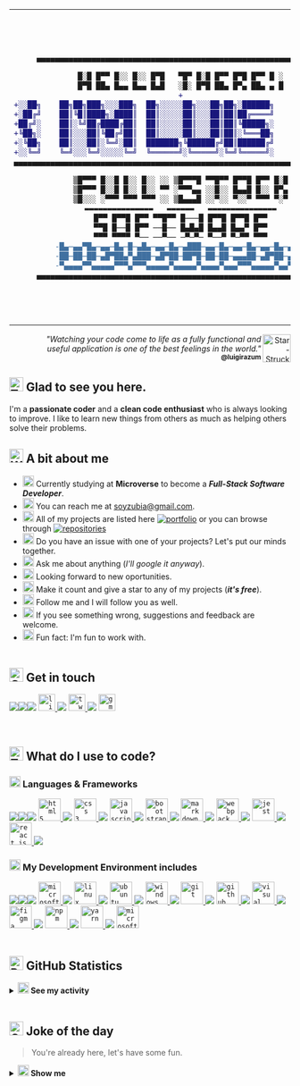 <!-- <div align="center"> -->
<table width="100%" align="center">
  <tr>
    <td align="center">

```diff
▄▄▄▄▄▄▄▄▄▄▄▄▄▄▄▄▄▄▄▄▄▄▄▄▄▄▄▄▄▄▄▄▄▄▄▄▄▄▄▄▄▄▄▄▄▄▄▄▄▄▄▄▄▄▄▄▄▄▄▄▄▄▄

█░█ █▀▀ █░░ █░░ █▀█   ▀█▀ █░█ █▀▀ █▀█ █▀▀ █ ░
█▀█ ██▄ █▄▄ █▄▄ █▄█   ░█░ █▀█ ██▄ █▀▄ ██▄ ▄ █
+
+░░██╗    ██╗██╗███╗░░░███╗  ██╗░░░░░██╗░░░██╗██╗░██████╗    ░░░░██╗██╗░░
+░██╔╝    ██║╚█║████╗░████║  ██║░░░░░██║░░░██║██║██╔════╝    ░░░██╔╝╚██╗░
+██╔╝░    ██║░╚╝██╔████╔██║  ██║░░░░░██║░░░██║██║╚█████╗░    ░░██╔╝░░╚██╗
+╚██╗░    ██║░░░██║╚██╔╝██║  ██║░░░░░██║░░░██║██║░╚═══██╗    ░██╔╝░░░██╔╝
+░╚██╗    ██║░░░██║░╚═╝░██║  ███████╗╚██████╔╝██║██████╔╝    ██╔╝░░░██╔╝░
+░░╚═╝    ╚═╝░░░╚═╝░░░░░╚═╝  ╚══════╝░╚═════╝░╚═╝╚═════╝░    ╚═╝░░░░╚═╝░░
▄▄▄▄▄▄▄▄▄▄▄▄▄▄▄▄▄▄▄▄▄▄▄▄▄▄▄▄▄▄▄▄▄▄▄▄▄▄▄▄▄▄▄▄▄▄▄▄▄▄▄▄▄▄▄▄▄▄▄▄▄▄▄▄▄▄▄▄▄▄▄▄▄

▒█▀▀▀ █░░█ █░░ █░░ ░░ ▒█▀▀▀█ ▀▀█▀▀ █▀▀█ █▀▀ █░█
▒█▀▀▀ █░░█ █░░ █░░ ▀▀ ░▀▀▀▄▄ ░░█░░ █▄▄█ █░░ █▀▄
▒█░░░ ░▀▀▀ ▀▀▀ ▀▀▀ ░░ ▒█▄▄▄█ ░░▀░░ ▀░░▀ ▀▀▀ ▀░▀
▬▬▬▬▬▬▬▬▬▬▬▬▬▬▬   ▬▬▬▬▬▬   ▬▬▬▬▬▬▬▬▬▬▬▬▬▬▬
█▀▀ █▀▀█ █▀▀ ▀▀█▀▀ █───█ █▀▀█ █▀▀█ █▀▀
▀▀█ █──█ █▀▀ ──█── █▄█▄█ █▄▄█ █▄▄▀ █▀▀
▀▀▀ ▀▀▀▀ ▀── ──▀── ─▀─▀─ ▀──▀ ▀─▀▀ ▀▀▀
-█▄─▄▄▀█▄─▄▄─█▄─█─▄█▄─▄▄─█▄─▄███─▄▄─█▄─▄▄─█▄─▄▄─█▄─▄▄▀█
-██─██─██─▄█▀██▄▀▄███─▄█▀██─██▀█─██─██─▄▄▄██─▄█▀██─▄─▄█
-▀▄▄▄▄▀▀▄▄▄▄▄▀▀▀▄▀▀▀▄▄▄▄▄▀▄▄▄▄▄▀▄▄▄▄▀▄▄▄▀▀▀▄▄▄▄▄▀▄▄▀▄▄▀
▄▄▄▄▄▄▄▄▄▄▄▄▄▄▄▄▄▄▄▄▄▄▄▄▄▄▄▄▄▄▄▄▄▄▄▄▄▄▄▄▄▄▄▄▄▄▄▄▄▄▄▄▄▄▄▄▄▄▄▄▄▄▄
```
  </td>
  <td align="center">
    <img src="assets/imgs/duckmatrix.gif" width="250px" alt="duck showcase matrix style">
    <br>
    <img src="https://raw.githubusercontent.com/Tarikul-Islam-Anik/Animated-Fluent-Emojis/master/Emojis/Hand%20gestures/Writing%20Hand.png" alt="Writing Hand" width="25" height="25" /> Developer Quotes
    <img width="250px" src="https://quotes-github-readme.vercel.app/api?type=vetical&theme=dark" alt="Dev Quote Card" />
    <br><img src="https://raw.githubusercontent.com/Tarikul-Islam-Anik/Animated-Fluent-Emojis/master/Emojis/Hand%20gestures/Eyes.png" alt="Eyes" width="25" height="25" />
    <img src="https://komarev.com/ghpvc/?username=luigirazum&label=Profile%20views&color=151515&style=flat" alt="luigirazum" />
  </td>
  </tr>
</table>
<!-- </div> -->
<div align="right">
<img align="right" src="https://raw.githubusercontent.com/Tarikul-Islam-Anik/Animated-Fluent-Emojis/master/Emojis/Smilies/Star-Struck.png" alt="Star-Struck" width="50" height="50" />

_"Watching your code come to life as a fully functional and<br>useful application is one of the best feelings in the world."_<br> <sup>**@luigirazum**</sup>
</div>

<h2><img src="https://raw.githubusercontent.com/Tarikul-Islam-Anik/Animated-Fluent-Emojis/master/Emojis/Hand%20gestures/Thumbs%20Up.png" alt="Thumbs Up" width="25" height="25" /> Glad to see you here.</h2>

I'm a **passionate coder** and a **clean code enthusiast** who is always looking to improve. I like to learn new things from others as much as helping others solve their problems.<br>

<h2><img src="https://raw.githubusercontent.com/Tarikul-Islam-Anik/Animated-Fluent-Emojis/master/Emojis/Hand%20gestures/Waving%20Hand.png" alt="Waving Hand" width="25" height="25" /> A bit about me</h2>

- <img src="https://raw.githubusercontent.com/Tarikul-Islam-Anik/Animated-Fluent-Emojis/master/Emojis/People/Student.png" alt="Student" width="20" height="20" /> Currently studying at **Microverse** to become a **_Full-Stack Software Developer_**.
- <img src="https://raw.githubusercontent.com/Tarikul-Islam-Anik/Animated-Fluent-Emojis/master/Emojis/People/Man%20Raising%20Hand.png" alt="Man Raising Hand" width="20" height="20" /> You can reach me at [soyzubia@gmail.com](mailto:soyzubia@gmail.com).
- <img src="https://raw.githubusercontent.com/Tarikul-Islam-Anik/Animated-Fluent-Emojis/master/Emojis/Travel%20and%20places/Rocket.png" alt="Rocket" width="20" height="20" /> All of my projects are listed here <a href="https://luigirazum.github.io/mv-portfolio-project/"><img src="https://custom-icon-badges.demolab.com/badge/-portfolio-blue.svg?logo=globe&logoColor=white" alt="portfolio" /></a> or you can browse through <a href="https://github.com/luigirazum?tab=repositories"><img src="https://custom-icon-badges.demolab.com/badge/@luigirazum-repositores-blue.svg?logo=github&logoColor=white" alt="repositories" /></a>
- <img src="https://raw.githubusercontent.com/Tarikul-Islam-Anik/Animated-Fluent-Emojis/master/Emojis/Animals/Bug.png" alt="Bug" width="20" height="20" /> Do you have an issue with one of your projects? Let's put our minds together.
- <img src="https://raw.githubusercontent.com/Tarikul-Islam-Anik/Animated-Fluent-Emojis/master/Emojis/Activities/Crystal%20Ball.png" alt="Crystal Ball" width="20" height="20" /> Ask me about anything (_I'll google it anyway_).
- <img src="https://raw.githubusercontent.com/Tarikul-Islam-Anik/Animated-Fluent-Emojis/master/Emojis/People/Man%20Detective.png" alt="Man Detective" width="20" height="20" /> Looking forward to new oportunities.
- <img src="https://raw.githubusercontent.com/Tarikul-Islam-Anik/Animated-Fluent-Emojis/master/Emojis/Travel%20and%20places/Star.png" alt="Star" width="20" height="20" /> Make it count and give a star to any of my projects (**_it's free_**).
- <img src="https://raw.githubusercontent.com/Tarikul-Islam-Anik/Animated-Fluent-Emojis/master/Emojis/Hand%20gestures/Folded%20Hands.png" alt="Folded Hands" width="20" height="20" /> Follow me and I will follow you as well.
- <img src="https://raw.githubusercontent.com/Tarikul-Islam-Anik/Animated-Fluent-Emojis/master/Emojis/People/Speaking%20Head.png" alt="Speaking Head" width="20" height="20" /> If you see something wrong, suggestions and feedback are welcome.
- <img src="https://raw.githubusercontent.com/Tarikul-Islam-Anik/Animated-Fluent-Emojis/master/Emojis/Smilies/Grinning%20Cat.png" alt="Grinning Cat" width="20" height="20" /> Fun fact: I'm fun to work with.
<br><br>
<h2><img src="https://raw.githubusercontent.com/Tarikul-Islam-Anik/Animated-Fluent-Emojis/master/Emojis/Hand%20gestures/Call%20Me%20Hand.png" alt="Call Me Hand" width="25" height="25" /> Get in touch</h2>

<img src="assets/imgs/transparent5px.png" /><img src="assets/imgs/transparent5px.png" /><img src="assets/imgs/transparent5px.png" />
<a href="https://linkedin.com/in/luiszubia" target="_blank" rel="noreferrer">
  <code><img height="30px" src="https://img.shields.io/badge/-luiszubia-fff?style=flat-square&logo=linkedin&logoColor=fff&labelColor=0a66c2" alt="linkedin" /></code>
</a><img src="assets/imgs/transparent5px.png" />
<a href="https://twitter.com/luigirazum" target="_blank" rel="noreferrer">
  <code><img height="30px" src="https://img.shields.io/badge/-@LuigiRazum-fff?style=flat-square&logo=twitter&logoColor=fff&labelColor=03a9f4" alt="twitter" /></code>
</a><img src="assets/imgs/transparent5px.png" />
<a href="mailto:soyzubia@gmail.com" target="_blank" rel="noreferrer">
  <code><img height="30px" src="https://img.shields.io/badge/-soyzubia@gmail.com-fff?style=flat-square&logo=gmail&logoColor=fff&labelColor=EA4335" alt="gmail" /></code>
</a>

<br>
<h2><img src="https://raw.githubusercontent.com/Tarikul-Islam-Anik/Animated-Fluent-Emojis/master/Emojis/People/Technologist.png" alt="Technologist" width="25" height="25" /> What do I use to code?</h2>
<h3><img src="https://raw.githubusercontent.com/Tarikul-Islam-Anik/Animated-Fluent-Emojis/master/Emojis/Objects/Package.png" alt="Package" width="20" height="20" /> Languages & Frameworks</h3>

<img src="assets/imgs/transparent5px.png" /><img src="assets/imgs/transparent5px.png" /><img src="assets/imgs/transparent5px.png" />
<a href="https://www.w3.org/html/" target="_blank" rel="noreferrer"> 
  <code><img title="HTML 5" alt="html5" width="40px" height="40px" src="https://cdn.jsdelivr.net/gh/devicons/devicon/icons/html5/html5-original.svg" /></code>
</a><img src="assets/imgs/transparent5px.png" />
<a href="https://www.w3schools.com/css/" target="_blank" rel="noreferrer">
  <code><img title="CSS 3" alt="css 3" width="40px" height="40px" src="https://cdn.jsdelivr.net/gh/devicons/devicon/icons/css3/css3-original.svg" /></code>
</a><img src="assets/imgs/transparent5px.png" />
<a href="https://developer.mozilla.org/en-US/docs/Web/JavaScript" target="_blank" rel="noreferrer">
  <code><img title="JavaScript" alt="javascript" width="40px" height="40px" src="https://cdn.jsdelivr.net/gh/devicons/devicon/icons/javascript/javascript-original.svg" /></code>
</a><img src="assets/imgs/transparent5px.png" />
<a href="https://getbootstrap.com" target="_blank" rel="noreferrer">
  <code><img title="Bootstrap" alt="bootstrap" width="40px" height="40px" src="https://cdn.jsdelivr.net/gh/devicons/devicon/icons/bootstrap/bootstrap-original.svg" /></code>
</a><img src="assets/imgs/transparent5px.png" />
<a href="https://docs.github.com/en/get-started/writing-on-github/getting-started-with-writing-and-formatting-on-github/quickstart-for-writing-on-github" target="_blank" rel="noreferrer">
  <code><img title="Markdown" alt="markdown" width="40px" height="40px" src="https://cdn.simpleicons.org/markdown/white" /></code>
</a><img src="assets/imgs/transparent5px.png" />
<a href="https://webpack.js.org" target="_blank" rel="noreferrer">
  <code><img title="Webpack" alt="webpack" width="40px" height="40px" src="https://cdn.jsdelivr.net/gh/devicons/devicon/icons/webpack/webpack-original.svg" /></code>
</a><img src="assets/imgs/transparent5px.png" />
<a href="https://jestjs.io" target="_blank" rel="noreferrer">
  <code><img title="Jest" alt="jest" width="40px" height="40px" src="https://cdn.jsdelivr.net/gh/devicons/devicon/icons/jest/jest-plain.svg" /></code>
</a><img src="assets/imgs/transparent5px.png" />
<a href="https://reactjs.org/" target="_blank" rel="noreferrer">
  <code><img title="ReactJS" alt="react js" width="40px" height="40px" src="https://cdn.jsdelivr.net/gh/devicons/devicon/icons/react/react-original.svg" /></code>
</a><img src="assets/imgs/transparent5px.png" />
<br>
<h3><img src="https://raw.githubusercontent.com/Tarikul-Islam-Anik/Animated-Fluent-Emojis/master/Emojis/Objects/Laptop.png" alt="Laptop" width="20" height="20" /> My Development Environment includes</h3>

<img src="assets/imgs/transparent5px.png" /><img src="assets/imgs/transparent5px.png" /><img src="assets/imgs/transparent5px.png" />
<a href="https://www.microsoft.com/en-us/windows/windows-10-specifications" target="_blank" rel="noreferrer">
  <code><img title="MS Windows" alt="microsoft windows" width="40px" height="40px" src="https://cdn.jsdelivr.net/gh/devicons/devicon/icons/windows8/windows8-original.svg" /></code>
</a><img src="assets/imgs/transparent5px.png" />
<a href="https://www.linux.org/" target="_blank" rel="noreferrer">
  <code><img title="Linux" alt="linux" width="40px" height="40px" src="https://cdn.jsdelivr.net/gh/devicons/devicon/icons/linux/linux-original.svg" /></code>
</a><img src="assets/imgs/transparent5px.png" />
<a href="https://ubuntu.com/" target="_blank" rel="noreferrer">
  <code><img title="Ubuntu" alt="ubuntu" width="40px" height="40px" src="https://cdn.jsdelivr.net/gh/devicons/devicon/icons/ubuntu/ubuntu-plain.svg" /></code>
</a><img src="assets/imgs/transparent5px.png" />
<a href="https://github.com/microsoft/terminal" target="_blank" rel="noreferrer">
  <code><img title="Windows Terminal" alt="windows terminal" height="40" width="40" src="https://cdn.simpleicons.org/windowsterminal/white" /></code>
</a><img src="assets/imgs/transparent5px.png" />
<a href="https://git-scm.com/" target="_blank" rel="noreferrer">
  <code><img title="Git" alt="git" width="40px" height="40px" src="https://cdn.jsdelivr.net/gh/devicons/devicon/icons/git/git-original.svg" /></code>
</a><img src="assets/imgs/transparent5px.png" />
<a href="https://github.com/" target="_blank" rel="noreferrer">
  <code><img title="GitHub" alt="github" width="40px" height="40px" src="https://cdn.simpleicons.org/github/white" /></code>
</a><img src="assets/imgs/transparent5px.png" />
<a href="https://code.visualstudio.com/" target="_blank" rel="noreferrer">
  <code><img title="VS Code" alt="visual studio code" width="40px" height="40px" src="https://cdn.jsdelivr.net/gh/devicons/devicon/icons/vscode/vscode-original.svg" /></code>
</a><img src="assets/imgs/transparent5px.png" />
<a href="https://www.figma.com/" target="_blank" rel="noreferrer">
  <code><img title="Figma" alt="figma" width="40px" height="40px" src="https://cdn.jsdelivr.net/gh/devicons/devicon/icons/figma/figma-original.svg" /></code>
</a><img src="assets/imgs/transparent5px.png" />
<a href="https://www.npmjs.com/" target="_blank" rel="noreferrer">
  <code><img title="npm" alt="npm" width="40px" height="40px" src="https://cdn.jsdelivr.net/gh/devicons/devicon/icons/npm/npm-original-wordmark.svg" /></code>
</a><img src="assets/imgs/transparent5px.png" />
<a href="https://yarnpkg.com/" target="_blank" rel="noreferrer">
  <code><img title="Yarn" alt="yarn" width="40px" height="40px" src="https://cdn.jsdelivr.net/gh/devicons/devicon/icons/yarn/yarn-original.svg" /></code>
</a><img src="assets/imgs/transparent5px.png" />
<a href="https://www.microsoft.com/en-us/edge/download" target="_blank" rel="noreferrer">
  <code><img title="Microsoft Edge" alt="microsoft edge" width="40px" height="40px" src="https://cdn.simpleicons.org/microsoftedge" /></code>
</a>
<br><br>
<h2><img src="https://raw.githubusercontent.com/Tarikul-Islam-Anik/Animated-Fluent-Emojis/master/Emojis/People/Person%20Tipping%20Hand.png" alt="Person Tipping Hand" width="25" height="25" /> GitHub Statistics </h2>
<details>	
  <summary><b><img src="https://raw.githubusercontent.com/Tarikul-Islam-Anik/Animated-Fluent-Emojis/master/Emojis/Objects/Bar%20Chart.png" alt="Bar Chart" width="20" height="20" /> See my activity</b></summary>
  <br />
  <table>
    <tr> <!-- First row of the table -->
      <td> <!-- Shows Statistics for the GH profile on the first row / first column -->
        <img height="150px" src="https://github-readme-stats.vercel.app/api?username=luigirazum&theme=slateorange&bg_color=00000000&text_bold=false&hide_border=true&include_all_commits=true&count_private=true&show_icons=true&custom_title=Statistics%20for%20Luis&hide_title=true&line_height=22&card_width=422px" />
        <br><!-- Shows the user streak on the second row / first column -->
        <img height="170px" src="https://github-readme-streak-stats.herokuapp.com/?user=luigirazum&layout=compact&theme=slateorange&background=00000000&hide_border=true" />
      </td>
      <td> <!-- Shows coding languages statistics on second column / first & second rows -->
        <img height="327px" src="https://github-readme-stats.vercel.app/api/top-langs/?username=luigirazum&theme=slateorange&bg_color=00000000&hide_border=true&include_all_commits=true&count_private=true&custom_title=Coding%20Languages&card_width=200px" />
      </td>
    </tr> <!-- EOF - First row of the table -->
  </table>
</details>
<br>

<h2><img src="https://raw.githubusercontent.com/Tarikul-Islam-Anik/Animated-Fluent-Emojis/master/Emojis/Smilies/Clown%20Face.png" alt="Clown Face" width="25" height="25" /> Joke of the day</h2>
<blockquote>You're already here, let's have some fun.</blockquote>
<details><summary>
    <b><img src="https://raw.githubusercontent.com/Tarikul-Islam-Anik/Animated-Fluent-Emojis/master/Emojis/People/Man%20Shrugging.png" alt="Man Shrugging" width="20" height="20" /> Show me</b>
  </summary>
  <img src="https://readme-jokes.vercel.app/api?theme=gotham&bgColor=%2300000010&hideBorder" alt="Jokes Card" />
</details>
